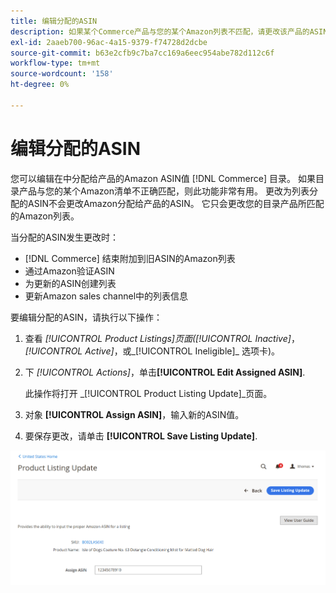 ```yaml
---
title: 编辑分配的ASIN
description: 如果某个Commerce产品与您的某个Amazon列表不匹配，请更改该产品的ASIN值。
exl-id: 2aaeb700-96ac-4a15-9379-f74728d2dcbe
source-git-commit: b63e2cfb9c7ba7cc169a6eec954abe782d112c6f
workflow-type: tm+mt
source-wordcount: '158'
ht-degree: 0%

---
```


# 编辑分配的ASIN

您可以编辑在中分配给产品的Amazon ASIN值 [!DNL Commerce] 目录。 如果目录产品与您的某个Amazon清单不正确匹配，则此功能非常有用。 更改为列表分配的ASIN不会更改Amazon分配给产品的ASIN。 它只会更改您的目录产品所匹配的Amazon列表。

当分配的ASIN发生更改时：

- [!DNL Commerce] 结束附加到旧ASIN的Amazon列表
- 通过Amazon验证ASIN
- 为更新的ASIN创建列表
- 更新Amazon sales channel中的列表信息

要编辑分配的ASIN，请执行以下操作：

1. 查看 _[!UICONTROL Product Listings]_页面(_[!UICONTROL Inactive]_， _[!UICONTROL Active]_，或_[!UICONTROL Ineligible]_ 选项卡)。

1. 下 _[!UICONTROL Actions]_，单击&#x200B;**[!UICONTROL Edit Assigned ASIN]**.

   此操作将打开 _[!UICONTROL Product Listing Update]_页面。

1. 对象 **[!UICONTROL Assign ASIN]**，输入新的ASIN值。

1. 要保存更改，请单击 **[!UICONTROL Save Listing Update]**.

![编辑分配的ASIN](assets/amazon-assigned-asin-edit.png)
